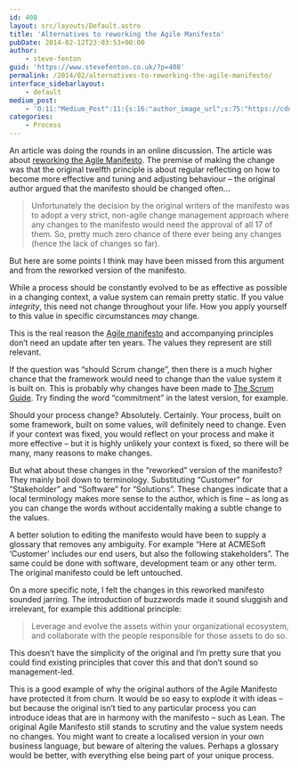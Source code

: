 ```yaml
---
id: 408
layout: src/layouts/Default.astro
title: 'Alternatives to reworking the Agile Manifesto'
pubDate: 2014-02-12T23:03:53+00:00
author:
    - steve-fenton
guid: 'https://www.stevefenton.co.uk/?p=408'
permalink: /2014/02/alternatives-to-reworking-the-agile-manifesto/
interface_sidebarlayout:
    - default
medium_post:
    - 'O:11:"Medium_Post":11:{s:16:"author_image_url";s:75:"https://cdn-images-1.medium.com/fit/c/400/400/1*eXkhfEuF41g5W_xnc_ydLA.jpeg";s:10:"author_url";s:38:"https://medium.com/@steve.fenton.co.uk";s:11:"byline_name";N;s:12:"byline_email";N;s:10:"cross_link";s:3:"yes";s:2:"id";s:12:"6b6f46746b82";s:21:"follower_notification";s:3:"yes";s:7:"license";s:19:"all-rights-reserved";s:14:"publication_id";s:2:"-1";s:6:"status";s:5:"draft";s:3:"url";s:51:"https://medium.com/@steve.fenton.co.uk/6b6f46746b82";}'
categories:
    - Process
---
```


An article was doing the rounds in an online discussion. The article was about [reworking the Agile Manifesto](https://www.ibm.com/developerworks/community/blogs/ambler/entry/reworking_the_agile_manifesto14). The premise of making the change was that the original twelfth principle is about regular reflecting on how to become more effective and tuning and adjusting behaviour – the original author argued that the manifesto should be changed often…

> Unfortunately the decision by the original writers of the manifesto was to adopt a very strict, non-agile change management approach where any changes to the manifesto would need the approval of all 17 of them. So, pretty much zero chance of there ever being any changes (hence the lack of changes so far).

But here are some points I think may have been missed from this argument and from the reworked version of the manifesto.

While a process should be constantly evolved to be as effective as possible in a changing context, a value system can remain pretty static. If you value *integrity*, this need not change throughout your life. How you apply yourself to this value in specific circumstances *may* change.

This is the real reason the [Agile manifesto](http://agilemanifesto.org/) and accompanying principles don’t need an update after ten years. The values they represent are still relevant.

If the question was “should Scrum change”, then there is a much higher chance that the framework would need to change than the value system it is built on. This is probably why changes have been made to [The Scrum Guide](https://www.scrum.org/Scrum-Guide). Try finding the word “commitment” in the latest version, for example.

Should your process change? Absolutely. Certainly. Your process, built on some framework, built on some values, will definitely need to change. Even if your context was fixed, you would reflect on your process and make it more effective – but it is highly unlikely your context is fixed, so there will be many, many reasons to make changes.

But what about these changes in the “reworked” version of the manifesto? They mainly boil down to terminology. Substituting “Customer” for “Stakeholder” and “Software” for “Solutions”. These changes indicate that a local terminology makes more sense to the author, which is fine – as long as you can change the words without accidentally making a subtle change to the values.

A better solution to editing the manifesto would have been to supply a glossary that removes any ambiguity. For example “Here at ACMESoft ‘Customer’ includes our end users, but also the following stakeholders”. The same could be done with software, development team or any other term. The original manifesto could be left untouched.

On a more specific note, I felt the changes in this reworked manifesto sounded jarring. The introduction of buzzwords made it sound sluggish and irrelevant, for example this additional principle:

> Leverage and evolve the assets within your organizational ecosystem, and collaborate with the people responsible for those assets to do so.

This doesn’t have the simplicity of the original and I’m pretty sure that you could find existing principles that cover this and that don’t sound so management-led.

This is a good example of why the original authors of the Agile Manifesto have protected it from churn. It would be so easy to explode it with ideas – but because the original isn’t tied to any particular process you can introduce ideas that are in harmony with the manifesto – such as Lean. The original Agile Manifesto still stands to scrutiny and the value system needs no changes. You might want to create a localised version in your own business language, but beware of altering the values. Perhaps a glossary would be better, with everything else being part of your unique process.